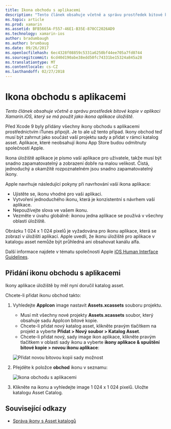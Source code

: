 ```yaml
---
title: Ikona obchodu s aplikacemi
description: "Tento článek obsahuje včetně a správu prostředek bitové kopie v aplikaci Xamarin.iOS, který se má použít jako ikona aplikace úložiště."
ms.topic: article
ms.prod: xamarin
ms.assetid: BFB5665A-F557-46E1-B35E-870CC2026AD9
ms.technology: xamarin-ios
author: bradumbaugh
ms.author: brumbaug
ms.date: 09/26/2017
ms.openlocfilehash: 6ec4328f08859c5331a6250bf44ee705a7fd0744
ms.sourcegitcommit: 6cd40d190abe38edd50fc74331be15324a845a28
ms.translationtype: MT
ms.contentlocale: cs-CZ
ms.lasthandoff: 02/27/2018
---
```

# <a name="app-store-icon"></a>Ikona obchodu s aplikacemi

_Tento článek obsahuje včetně a správu prostředek bitové kopie v aplikaci Xamarin.iOS, který se má použít jako ikona aplikace úložiště._

Před Xcode 9 byly přidány všechny ikony obchodu s aplikacemi prostřednictvím iTunes připojit. Je to ale už tento případ. Ikony obchod teď musí být zahrnut jako součást vaší projektu sady a přidat v rámci katalog asset. Aplikace, které neobsahují ikonu App Store budou odmítnuty společností Apple.

Ikona úložiště aplikace je písmo vaší aplikace pro uživatele, takže musí být snadno zapamatovatelný a zobrazení dobře na malou velikost. Čistá, jednoduchý a okamžitě rozpoznatelném jsou snadno zapamatovatelný ikony.

Apple navrhuje následující pokyny při navrhování vaší ikona aplikace:

- Ujistěte se, ikonu vhodné pro vaši aplikaci.
- Vytvoření jednoduchého ikonu, která je konzistentní s návrhem vaší aplikace.
- Nepoužívejte slova ve vašem ikonu.
- Vezměte v úvahu globálně: ikonou jedna aplikace se používá v všechny oblasti úložiště.

Obrázku 1 024 x 1 024 pixelů je vyžadována pro ikonu aplikace, která se zobrazí v úložišti aplikací.  Apple uvedli, že ikonu úložiště pro aplikace v katalogu asset nemůže být průhledná ani obsahovat kanálu alfa.

Další informace najdete v tématu společnosti Apple [iOS Human Interface Guidelines](https://developer.apple.com/ios/human-interface-guidelines/icons-and-images/image-size-and-resolution/).

## <a name="adding-an-app-store-icon"></a>Přidání ikonu obchodu s aplikacemi

Ikony aplikace úložiště by měl nyní doručil katalog asset. 

Chcete-li přidat ikonu obchod takto:

1. Vyhledejte **AppIcon** image nastavit **Assets.xcassets** souboru projektu. 
    - Musí mít všechny nové projekty **Assets.xcassets** soubor, který obsahuje sadu AppIcon bitové kopie.
    - Chcete-li přidat nový katalog asset, klikněte pravým tlačítkem na projekt a vyberte **Přidat > Nový soubor > Katalog Asset**.
    - Chcete-li přidat nový, sady image ikon aplikace, klikněte pravým tlačítkem v oblasti sady ikonu a vyberte **ikony aplikace & spuštění bitové kopie > novou ikonu aplikace**:
    
    ![Přidat novou bitovou kopii sady možnost](app-store-icon-images/image1.png)

2. Přejděte k položce **obchod** ikonu v seznamu:

    ![Ikona obchodu s aplikacemi](app-store-icon-images/image2.png)

3. Klikněte na ikonu a vyhledejte image 1 024 x 1 024 pixelů. Uložte katalogu Asset Catalog.




## <a name="related-links"></a>Související odkazy

- [Správa ikony s Asset katalogů](~/ios/app-fundamentals/images-icons/app-icons.md#managing)

